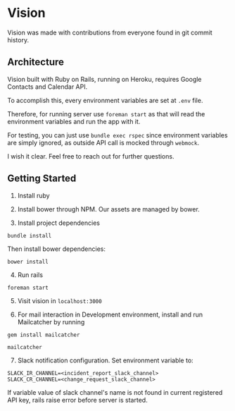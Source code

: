 # Vision

Vision was made with contributions from everyone found in git commit history.

## Architecture

Vision built with Ruby on Rails, running on Heroku, requires Google Contacts and Calendar API.

To accomplish this, every environment variables are set at `.env` file.

Therefore, for running server use `foreman start` as that will read the environment variables and
run the app with it.

For testing, you can just use `bundle exec rspec` since environment variables are simply ignored,
as outside API call is mocked through `webmock`.

I wish it clear. Feel free to reach out for further questions.

## Getting Started

1. Install ruby

2. Install bower through NPM. Our assets are managed by bower.

3. Install project dependencies

```
bundle install
```

Then install bower dependencies:

```
bower install
```

4. Run rails

```
foreman start
```

5. Visit vision in `localhost:3000`


6. For mail interaction in Development environment, install and run Mailcatcher by running

```
gem install mailcatcher

mailcatcher

```

7. Slack notification configuration. Set environment variable to:
```
SLACK_IR_CHANNEL=<incident_report_slack_channel>
SLACK_CR_CHANNEL=<change_request_slack_channel>
```

If variable value of slack channel's name is not found in current registered API key, rails raise error before server is started.